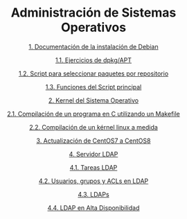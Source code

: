 <div align="center">

# Administración de Sistemas Operativos

[1. Documentación de la instalación de Debian](./DocumentacionDebian.md)

[1.1. Ejercicios de dpkg/APT](./Ejerciciosdpkgapt.md)

[1.2. Script para seleccionar paquetes por repositorio](./ScriptRepo.sh)

[1.3. Funciones del Script principal](./funcionesRepo.txt)

[2. Kernel del Sistema Operativo](./kernel.md)

[2.1. Compilación de un programa en C utilizando un Makefile](./MakefileC.md)

[2.2. Compilación de un kérnel linux a medida](./Ejerciciokernel.md)

[3. Actualización de CentOS7 a CentOS8](./CentOS7a8.md)

[4. Servidor LDAP](./LDAP.md)

[4.1. Tareas LDAP](./TareasLDAP.md)

[4.2. Usuarios, grupos y ACLs en LDAP](./UsuariosACLs.md)

[4.3. LDAPs](./LDAPs.md)

[4.4. LDAP en Alta Disponibilidad](./LDAPAD.md)

</div>
